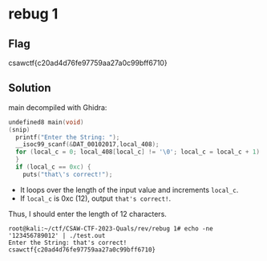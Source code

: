 # rebug 1
## Flag

csawctf{c20ad4d76fe97759aa27a0c99bff6710}

## Solution

main decompiled with Ghidra:

```c
undefined8 main(void)
(snip)
  printf("Enter the String: ");
  __isoc99_scanf(&DAT_00102017,local_408);
  for (local_c = 0; local_408[local_c] != '\0'; local_c = local_c + 1) {
  }
  if (local_c == 0xc) {
    puts("that\'s correct!");
```

- It loops over the length of the input value and increments `local_c`.
- If `local_c` is 0xc (12), output `that's correct!`.

Thus, I should enter the length of 12 characters.

```console
root@kali:~/ctf/CSAW-CTF-2023-Quals/rev/rebug 1# echo -ne '123456789012' | ./test.out
Enter the String: that's correct!
csawctf{c20ad4d76fe97759aa27a0c99bff6710}
```
